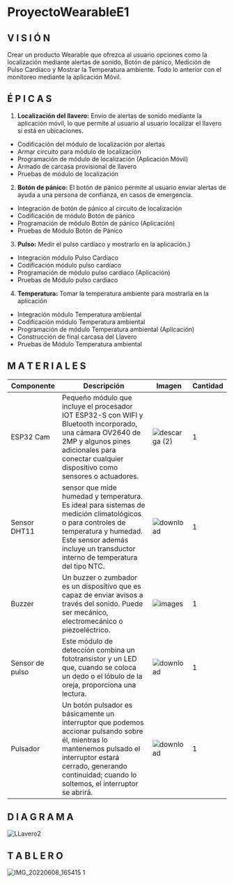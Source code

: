 # ProyectoWearableE1

## V I S I Ó N 
Crear un producto Wearable que ofrezca al usuario opciones como la localización mediante alertas de sonido, Botón de pánico, Medición de Pulso Cardíaco y Mostrar la Temperatura ambiente. Todo lo anterior con el monitoreo mediante la aplicación Móvil.


## É P I C A S

1. **Localización del llavero:** Envío de alertas de sonido mediante la aplicación móvil, lo que permite al usuario al usuario localizar el llavero si está en ubicaciones.
  - Codificación del módulo de localización por alertas
  - Armar circuito para módulo de localización
  - Programación de módulo de localización (Aplicación Móvil)
  - Armado de carcasa provisional de llavero
  - Pruebas de módulo de localización
2. **Botón de pánico:** El botón de pánico permite al usuario enviar alertas de ayuda a una persona de confianza, en casos de emergencia.
  - Integración de botón de pánico al circuito de localización
  - Codificación de módulo Botón de pánico
  - Programación de módulo Botón de pánico (Aplicación)
  - Pruebas de Módulo Botón de Pánico
3. **Pulso:** Medir el pulso cardíaco y mostrarlo en la aplicación.}
  - Integración módulo Pulso Cardiaco
  - Codificación módulo pulso cardíaco
  - Programación de módulo pulso cardiaco (Aplicación)
  - Pruebas de Módulo pulso cardiaco
4. **Temperatura:** Tomar la temperatura ambiente para mostrarla en la aplicación 
  - Integración módulo Temperatura ambiental
  - Codificación módulo Temperatura ambiental
  - Programación de módulo Temperatura ambiental (Aplicación)
  - Construcción de final carcasa del Llavero
  - Pruebas de Módulo Temperatura ambiental


## M A T E R I A L E S 

| Componente | Descripción | Imagen | Cantidad |
| --- | --- | --- | --- |
| ESP32 Cam| Pequeño módulo que incluye el procesador IOT ESP32-S con WIFI y Bluetooth incorporado, una cámara OV2640 de 2MP y algunos pines adicionales para conectar cualquier dispositivo como sensores o actuadores.|![descarga (2)](https://user-images.githubusercontent.com/72764702/173450333-8f7f206c-6882-4c1a-9f74-1b39394adc5a.jpg) | 1|
| Sensor DHT11 | sensor que mide humedad y temperatura. Es ideal para sistemas de medición climatológicos o para controles de temperatura y humedad. Este sensor además incluye un transductor interno de temperatura del tipo NTC. |![download](https://user-images.githubusercontent.com/72764702/173450465-1c0f6742-a695-41de-90b3-51ab577a5671.jpg) | 1|
| Buzzer | Un buzzer o zumbador es un dispositivo que es capaz de enviar avisos a través del sonido. Puede ser mecánico, electromecánico o piezoeléctrico. |![images](https://user-images.githubusercontent.com/72764702/173450570-0863472a-7034-449e-bc82-0ac7a63fb323.jpg) | 1 |
| Sensor de pulso | Este módulo de detección combina un fototransistor y un LED que, cuando se coloca un dedo o el lóbulo de la oreja, proporciona una lectura. |![download](https://user-images.githubusercontent.com/72764702/173450779-7e753fac-a0cc-45da-8efc-7d97714dbcf3.jpg) | 1 |
| Pulsador | Un botón pulsador es básicamente un interruptor que podemos accionar pulsando sobre él, mientras lo mantenemos pulsado el interruptor estará cerrado, generando continuidad; cuando lo soltemos, el interruptor se abrirá. | ![download](https://user-images.githubusercontent.com/72764702/173450937-94501c69-f639-4264-8257-49dc8c230aa8.jpg) | 1 |


## D I A G R A M A 

![LLavero2](https://user-images.githubusercontent.com/72764702/173451280-c2bd8f5d-6f68-4daf-ac40-0c2453e34811.png)

## T A B L E R O

![IMG_20220608_165415 1](https://user-images.githubusercontent.com/72764702/173451954-607272b4-cee6-4432-9c51-effce2f5281c.jpg)

